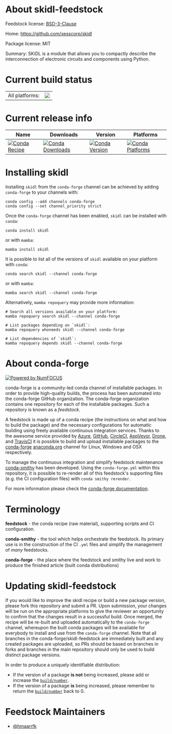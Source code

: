 About skidl-feedstock
=====================

Feedstock license: [BSD-3-Clause](https://github.com/conda-forge/skidl-feedstock/blob/main/LICENSE.txt)

Home: https://github.com/xesscorp/skidl

Package license: MIT

Summary: SKiDL is a module that allows you to compactly describe the interconnection of electronic circuits and components using Python.

Current build status
====================


<table><tr><td>All platforms:</td>
    <td>
      <a href="https://dev.azure.com/conda-forge/feedstock-builds/_build/latest?definitionId=8788&branchName=main">
        <img src="https://dev.azure.com/conda-forge/feedstock-builds/_apis/build/status/skidl-feedstock?branchName=main">
      </a>
    </td>
  </tr>
</table>

Current release info
====================

| Name | Downloads | Version | Platforms |
| --- | --- | --- | --- |
| [![Conda Recipe](https://img.shields.io/badge/recipe-skidl-green.svg)](https://anaconda.org/conda-forge/skidl) | [![Conda Downloads](https://img.shields.io/conda/dn/conda-forge/skidl.svg)](https://anaconda.org/conda-forge/skidl) | [![Conda Version](https://img.shields.io/conda/vn/conda-forge/skidl.svg)](https://anaconda.org/conda-forge/skidl) | [![Conda Platforms](https://img.shields.io/conda/pn/conda-forge/skidl.svg)](https://anaconda.org/conda-forge/skidl) |

Installing skidl
================

Installing `skidl` from the `conda-forge` channel can be achieved by adding `conda-forge` to your channels with:

```
conda config --add channels conda-forge
conda config --set channel_priority strict
```

Once the `conda-forge` channel has been enabled, `skidl` can be installed with `conda`:

```
conda install skidl
```

or with `mamba`:

```
mamba install skidl
```

It is possible to list all of the versions of `skidl` available on your platform with `conda`:

```
conda search skidl --channel conda-forge
```

or with `mamba`:

```
mamba search skidl --channel conda-forge
```

Alternatively, `mamba repoquery` may provide more information:

```
# Search all versions available on your platform:
mamba repoquery search skidl --channel conda-forge

# List packages depending on `skidl`:
mamba repoquery whoneeds skidl --channel conda-forge

# List dependencies of `skidl`:
mamba repoquery depends skidl --channel conda-forge
```


About conda-forge
=================

[![Powered by
NumFOCUS](https://img.shields.io/badge/powered%20by-NumFOCUS-orange.svg?style=flat&colorA=E1523D&colorB=007D8A)](https://numfocus.org)

conda-forge is a community-led conda channel of installable packages.
In order to provide high-quality builds, the process has been automated into the
conda-forge GitHub organization. The conda-forge organization contains one repository
for each of the installable packages. Such a repository is known as a *feedstock*.

A feedstock is made up of a conda recipe (the instructions on what and how to build
the package) and the necessary configurations for automatic building using freely
available continuous integration services. Thanks to the awesome service provided by
[Azure](https://azure.microsoft.com/en-us/services/devops/), [GitHub](https://github.com/),
[CircleCI](https://circleci.com/), [AppVeyor](https://www.appveyor.com/),
[Drone](https://cloud.drone.io/welcome), and [TravisCI](https://travis-ci.com/)
it is possible to build and upload installable packages to the
[conda-forge](https://anaconda.org/conda-forge) [anaconda.org](https://anaconda.org/)
channel for Linux, Windows and OSX respectively.

To manage the continuous integration and simplify feedstock maintenance
[conda-smithy](https://github.com/conda-forge/conda-smithy) has been developed.
Using the ``conda-forge.yml`` within this repository, it is possible to re-render all of
this feedstock's supporting files (e.g. the CI configuration files) with ``conda smithy rerender``.

For more information please check the [conda-forge documentation](https://conda-forge.org/docs/).

Terminology
===========

**feedstock** - the conda recipe (raw material), supporting scripts and CI configuration.

**conda-smithy** - the tool which helps orchestrate the feedstock.
                   Its primary use is in the construction of the CI ``.yml`` files
                   and simplify the management of *many* feedstocks.

**conda-forge** - the place where the feedstock and smithy live and work to
                  produce the finished article (built conda distributions)


Updating skidl-feedstock
========================

If you would like to improve the skidl recipe or build a new
package version, please fork this repository and submit a PR. Upon submission,
your changes will be run on the appropriate platforms to give the reviewer an
opportunity to confirm that the changes result in a successful build. Once
merged, the recipe will be re-built and uploaded automatically to the
`conda-forge` channel, whereupon the built conda packages will be available for
everybody to install and use from the `conda-forge` channel.
Note that all branches in the conda-forge/skidl-feedstock are
immediately built and any created packages are uploaded, so PRs should be based
on branches in forks and branches in the main repository should only be used to
build distinct package versions.

In order to produce a uniquely identifiable distribution:
 * If the version of a package **is not** being increased, please add or increase
   the [``build/number``](https://docs.conda.io/projects/conda-build/en/latest/resources/define-metadata.html#build-number-and-string).
 * If the version of a package **is** being increased, please remember to return
   the [``build/number``](https://docs.conda.io/projects/conda-build/en/latest/resources/define-metadata.html#build-number-and-string)
   back to 0.

Feedstock Maintainers
=====================

* [@hmaarrfk](https://github.com/hmaarrfk/)


<!-- dummy commit to enable rerendering -->

